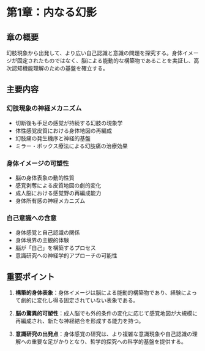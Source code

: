 # 第1章：内なる幻影

## 章の概要
幻肢現象から出発して、より広い自己認識と意識の問題を探究する。身体イメージが固定されたものではなく、脳による能動的な構築物であることを実証し、高次認知機能理解のための基盤を確立する。

## 主要内容

### 幻肢現象の神経メカニズム
- 切断後も手足の感覚が持続する幻肢の現象学
- 体性感覚皮質における身体地図の再編成
- 幻肢痛の発生機序と神経的基盤
- ミラー・ボックス療法による幻肢痛の治療効果

### 身体イメージの可塑性
- 脳の身体表象の動的性質
- 感覚剥奪による皮質地図の劇的変化
- 成人脳における感覚野の再編成能力
- 身体所有感の神経メカニズム

### 自己意識への含意
- 身体感覚と自己認識の関係
- 身体境界の主観的体験
- 脳が「自己」を構築するプロセス
- 意識研究への神経学的アプローチの可能性

## 重要ポイント

1. **構築的身体表象**：身体イメージは脳による能動的構築物であり、経験によって劇的に変化し得る固定されていない表象である。

2. **脳の驚異的可塑性**：成人脳でも外的条件の変化に応じて感覚地図が大規模に再編成され、新たな神経結合を形成する能力を持つ。

3. **意識研究の出発点**：身体感覚の研究は、より複雑な意識現象や自己認識の理解への重要な足がかりとなり、哲学的探究への科学的基盤を提供する。
